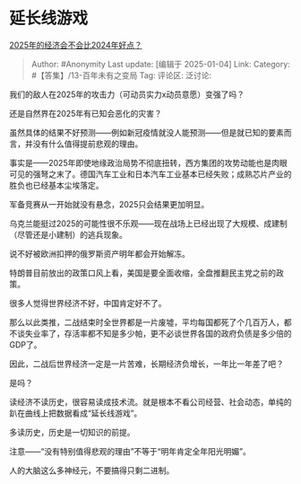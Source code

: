 # 延长线游戏
[2025年的经济会不会比2024年好点？](https://www.zhihu.com/question/8601319122/answer/71267980146)

> Author: #Anonymity
> Last update: [编辑于 2025-01-04]
> Link:
> Category: #【答集】/13-百年未有之变局 
> Tag: 
> 评论区:
> 泛讨论:

我们的敌人在2025年的攻击力（可动员实力x动员意愿）变强了吗？

还是自然界在2025年有已知会恶化的灾害？

虽然具体的结果不好预测——例如新冠疫情就没人能预测——但是就已知的要素而言，并没有什么值得提前悲观的理由。

事实是——2025年即使地缘政治局势不彻底扭转，西方集团的攻势动能也是肉眼可见的强弩之末了。德国汽车工业和日本汽车工业基本已经失败；成熟芯片产业的胜负也已经基本尘埃落定。

军备竞赛从一开始就没有悬念，2025只会结果更加明显。

乌克兰能挺过2025的可能性很不乐观——现在战场上已经出现了大规模、成建制（尽管还是小建制）的逃兵现象。

说不好被欧洲扣押的俄罗斯资产明年都会开始解冻。

特朗普目前放出的政策口风上看，美国是要全面收缩，全盘推翻民主党之前的政策。

很多人觉得世界经济不好，中国肯定好不了。

那么以此类推，二战结束时全世界都是一片废墟，平均每国都死了个几百万人，都不谈失业率了，存活率都不知是多少帕，更不必谈世界各国的政府负债是多少倍的GDP了。

因此，二战后世界经济一定是一片苦难，长期经济负增长，一年比一年差了吧？

是吗？

读经济不读历史，很容易读成技术流。就是根本不看公司经营、社会动态，单纯的趴在曲线上把数据看成“延长线游戏”。

多读历史，历史是一切知识的前提。

注意——“没有特别值得悲观的理由”不等于“明年肯定全年阳光明媚”。

人的大脑这么多神经元，不要搞得只剩二进制。